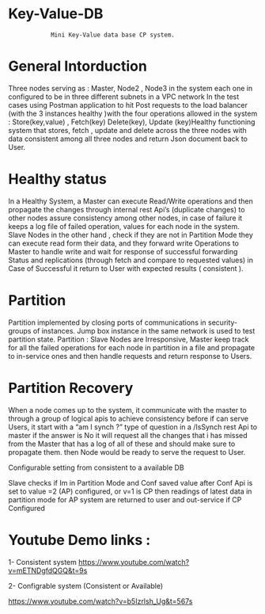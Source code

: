 # Key-Value-DB

                Mini Key-Value data base CP system.
# General Intorduction 

Three nodes serving as : Master, Node2 , Node3 in the system each one in
configured to be in three different subnets in a VPC network In the test cases using Postman
application to hit Post requests to the load balancer (with the 3 instances healthy )with the four
operations allowed in the system : Store(key,value) , Fetch(key) Delete(key), Update
(key)Healthy functioning system that stores, fetch , update and delete across the three nodes
with data consistent among all three nodes and return Json document back to User.

# Healthy status 
In a Healthy System, a Master can execute Read/Write operations and then
propagate the changes through internal rest Api’s (duplicate changes) to other nodes assure
consistency among other nodes, in case of failure it keeps a log file of failed operation, values
for each node in the system. Slave Nodes in the other hand , check if they are not in Partition
Mode they can execute read form their data, and they forward write Operations to Master to
handle write and wait for response of successful forwarding Status and replications (through
fetch and compare to requested values) in Case of Successful it return to User with expected
results ( consistent ).

# Partition 
Partition implemented by closing ports of communications in security-groups of instances.
Jump box instance in the same network is used to test partition state.
Partition : Slave Nodes are Irresponsive, Master keep track for all the failed operations for
each node in partition in a file and propagate to in-service ones and then handle requests and
return response to Users.

# Partition Recovery
When a node comes up to the system, it communicate with the master to
through a group of logical apis to achieve consistency before if can serve Users, it start with a
“am I synch ?” type of question in a /IsSynch rest Api to master if the answer is No it will
request all the changes that i has missed from the Master that has a log of all of these and
should make sure to propagate them. then Node would be ready to serve the request to User.

Configurable setting from consistent to a available DB

Slave checks if Im in Partition Mode and Conf saved value after Conf Api is set to value =2 (AP)
configured, or v=1 is CP then readings of latest data in partition mode for AP system are
returned to user and out-service if CP Configured


# Youtube Demo links :

1- Consistent system 
https://www.youtube.com/watch?v=mETNDgfdQGQ&t=9s

2- Configrable system (Consistent or Available) 

https://www.youtube.com/watch?v=b5Izrlsh_Ug&t=567s
